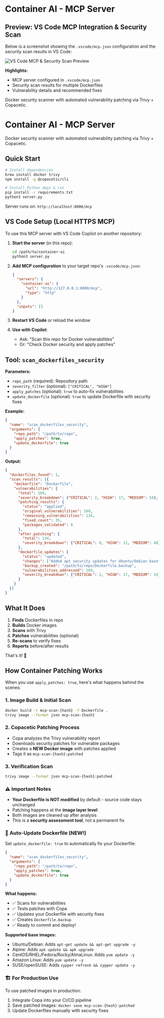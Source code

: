 # Container AI - MCP Server
## Preview: VS Code MCP Integration & Security Scan

Below is a screenshot showing the `.vscode/mcp.json` configuration and the security scan results in VS Code:

![VS Code MCP & Security Scan Preview](https://user-images.githubusercontent.com/your-screenshot-path/vscode-mcp-security-scan.png)

**Highlights:**
- MCP server configured in `.vscode/mcp.json`
- Security scan results for multiple Dockerfiles
- Vulnerability details and recommended fixes

Docker security scanner with automated vulnerability patching via Trivy + Copacetic.
# Container AI - MCP Server

Docker security scanner with automated vulnerability patching via Trivy + Copacetic.

## Quick Start

```bash
# Install dependencies
brew install docker trivy
npm install -g @copacetic/cli

# Install Python deps & run
pip install -r requirements.txt
python3 server.py
```

Server runs on: `http://localhost:8000/mcp`

## VS Code Setup (Local HTTPS MCP)

To use this MCP server with VS Code Copilot on another repository:

1. **Start the server** (in this repo):
   ```bash
   cd /path/to/container-ai
   python3 server.py
   ```

2. **Add MCP configuration** to your target repo's `.vscode/mcp.json`:
   ```json
   {
     "servers": {
       "container-ai": {
         "url": "http://127.0.0.1:8000/mcp",
         "type": "http"
       }
     },
     "inputs": []
   }
   ```

3. **Restart VS Code** or reload the window

4. **Use with Copilot**:
   - Ask: "Scan this repo for Docker vulnerabilities"
   - Or: "Check Docker security and apply patches"

## Tool: `scan_dockerfiles_security`

**Parameters:**
- `repo_path` (required): Repository path
- `severity_filter` (optional): `["CRITICAL", "HIGH"]`
- `apply_patches` (optional): `true` to auto-fix vulnerabilities
- `update_dockerfile` (optional): `true` to update Dockerfile with security fixes

**Example:**
```json
{
  "name": "scan_dockerfiles_security",
  "arguments": {
    "repo_path": "/path/to/repo",
    "apply_patches": true,
    "update_dockerfile": true
  }
}
```

**Output:**
```json
{
  "dockerfiles_found": 1,
  "scan_results": [{
    "dockerfile": "Dockerfile",
    "vulnerabilities": {
      "total": 169,
      "severity_breakdown": {"CRITICAL": 2, "HIGH": 17, "MEDIUM": 54},
      "patching_results": {
        "status": "applied",
        "original_vulnerabilities": 169,
        "remaining_vulnerabilities": 134,
        "fixed_count": 35,
        "packages_validated": 8
      },
      "after_patching": {
        "total": 134,
        "severity_breakdown": {"CRITICAL": 0, "HIGH": 12, "MEDIUM": 48}
      },
      "dockerfile_updates": {
        "status": "updated",
        "changes": ["Added apt security updates for Ubuntu/Debian base"],
        "backup_created": "/path/to/repo/Dockerfile.backup",
        "vulnerabilities_addressed": 169,
        "severity_breakdown": {"CRITICAL": 2, "HIGH": 17, "MEDIUM": 54}
      }
    }
  }]
}
```

## What It Does

1. **Finds** Dockerfiles in repo
2. **Builds** Docker images  
3. **Scans** with Trivy
4. **Patches** vulnerabilities (optional)
5. **Re-scans** to verify fixes
6. **Reports** before/after results

That's it! 🚀

## How Container Patching Works

When you use `apply_patches: true`, here's what happens behind the scenes:

### 1. **Image Build & Initial Scan**
```bash
docker build -t mcp-scan-{hash} -f Dockerfile .
trivy image --format json mcp-scan-{hash}
```

### 2. **Copacetic Patching Process**
- Copa analyzes the Trivy vulnerability report
- Downloads security patches for vulnerable packages  
- Creates a **NEW Docker image** with patches applied
- Tags it as `mcp-scan-{hash}:patched`

### 3. **Verification Scan**
```bash
trivy image --format json mcp-scan-{hash}:patched
```

### ⚠️ **Important Notes**
- **Your Dockerfile is NOT modified** by default - source code stays unchanged
- Patching happens at the **image layer level**
- Both images are cleaned up after analysis
- This is a **security assessment tool**, not a permanent fix

### 🔧 **Auto-Update Dockerfile** (NEW!)

Set `update_dockerfile: true` to automatically fix your Dockerfile:

```json
{
  "name": "scan_dockerfiles_security", 
  "arguments": {
    "repo_path": "/path/to/repo",
    "apply_patches": true,
    "update_dockerfile": true
  }
}
```

**What happens:**
- ✅ Scans for vulnerabilities
- ✅ Tests patches with Copa  
- ✅ Updates your Dockerfile with security fixes
- ✅ Creates `Dockerfile.backup` 
- ✅ Ready to commit and deploy!

**Supported base images:**
- Ubuntu/Debian: Adds `apt-get update && apt-get upgrade -y`
- Alpine: Adds `apk update && apk upgrade`  
- CentOS/RHEL/Fedora/Rocky/AlmaLinux: Adds `yum update -y`
- Amazon Linux: Adds `yum update -y`
- SUSE/openSUSE: Adds `zypper refresh && zypper update -y`

### 🏗️ **For Production Use**
To use patched images in production:
1. Integrate Copa into your CI/CD pipeline
2. Save patched images: `docker save mcp-scan-{hash}:patched`
3. Update Dockerfiles manually with security fixes
